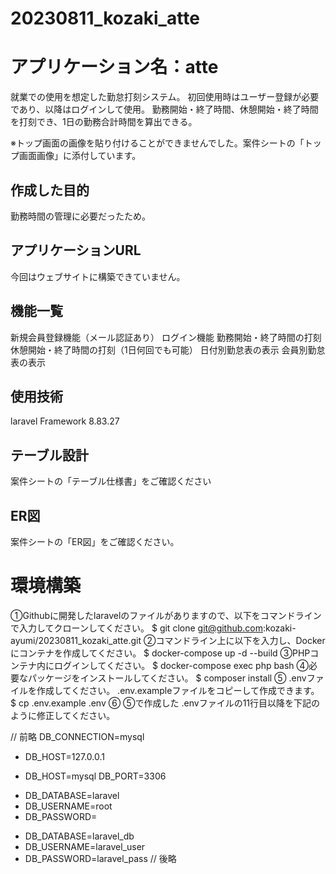 # 20230811_kozaki_atte

# アプリケーション名：atte
就業での使用を想定した勤怠打刻システム。
初回使用時はユーザー登録が必要であり、以降はログインして使用。
勤務開始・終了時間、休憩開始・終了時間を打刻でき、1日の勤務合計時間を算出できる。

※トップ画面の画像を貼り付けることができませんでした。案件シートの「トップ画面画像」に添付しています。


## 作成した目的
勤務時間の管理に必要だったため。


## アプリケーションURL
今回はウェブサイトに構築できていません。


## 機能一覧
新規会員登録機能（メール認証あり）
ログイン機能
勤務開始・終了時間の打刻
休憩開始・終了時間の打刻（1日何回でも可能）
日付別勤怠表の表示
会員別勤怠表の表示


## 使用技術
laravel Framework 8.83.27


## テーブル設計
案件シートの「テーブル仕様書」をご確認ください


## ER図
案件シートの「ER図」をご確認ください。


# 環境構築
①Githubに開発したlaravelのファイルがありますので、以下をコマンドラインで入力してクローンしてください。
$ git clone git@github.com:kozaki-ayumi/20230811_kozaki_atte.git
②コマンドライン上に以下を入力し、Dockerにコンテナを作成してください。
$ docker-compose up -d --build
③PHPコンテナ内にログインしてください。
$ docker-compose exec php bash
④必要なパッケージをインストールしてください。
$ composer install
⑤ .envファイルを作成してください。 .env.exampleファイルをコピーして作成できます。
$ cp .env.example .env
⑥ ⑤で作成した .envファイルの11行目以降を下記のように修正してください。

// 前略
DB_CONNECTION=mysql
-  DB_HOST=127.0.0.1
+ DB_HOST=mysql
DB_PORT=3306
-  DB_DATABASE=laravel
-  DB_USERNAME=root
-  DB_PASSWORD=
+ DB_DATABASE=laravel_db
+ DB_USERNAME=laravel_user
+ DB_PASSWORD=laravel_pass
// 後略
